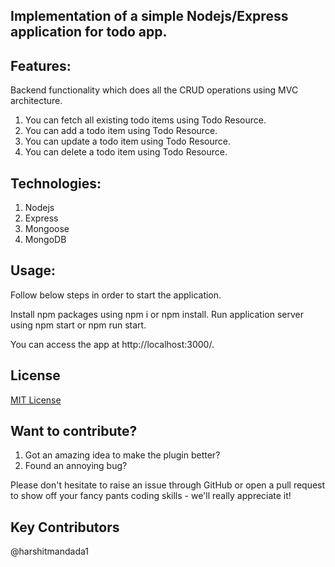 ## Implementation of a simple Nodejs/Express application for todo app.

## Features:
Backend functionality which does all the CRUD operations using MVC architecture.
1. You can fetch all existing todo items using Todo Resource.
2. You can add a todo item using Todo Resource.
3. You can update a todo item using Todo Resource.
4. You can delete a todo item using Todo Resource.

## Technologies:
1. Nodejs
2. Express
3. Mongoose
4. MongoDB
 
## Usage:
Follow below steps in order to start the application.

Install npm packages using npm i or npm install. Run application server using npm start or npm run start.

You can access the app at http://localhost:3000/.

## License
[MIT License](https://opensource.org/licenses/MIT)

## Want to contribute?

1. Got an amazing idea to make the plugin better?
2. Found an annoying bug?

Please don't hesitate to raise an issue through GitHub or open a pull request to show off your fancy pants coding skills - we'll really appreciate it!

## Key Contributors
@harshitmandada1
